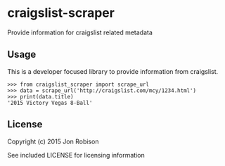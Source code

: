 craigslist-scraper
==================

Provide information for craigslist related metadata

Usage
-----

This is a developer focused library to provide information from craigslist.

    >>> from craigslist_scraper import scrape_url
    >>> data = scrape_url('http://craigslist.com/mcy/1234.html')
    >>> print(data.title)
    '2015 Victory Vegas 8-Ball'

License
-------

Copyright (c) 2015 Jon Robison

See included LICENSE for licensing information
